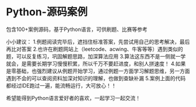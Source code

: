 # Python-源码案例
包含100+案例源码，基于Python语言，可供刷题、比赛等参考

小小建议：
1.例题阅读完毕后，遮挡住标准答案，先尝试用自己的思考解决，最后再比对答案
2.也许在刷题网站上（leetcode、acwing、牛客等等）遇到类似的题，可以反复练习，巩固解题思路，加深算法应用
3.算法这东西不是一侧就一学就会，是需要长期学习慢慢积累，所以千万不要赶进度，和别人拼速度！
4.如果是零基础，也强烈建议从例题开始学习，通过例题一方面学习解题思维，另一方面遇到不会的可以查阅资料加深对知识的理解，也做到查缺补漏
5.案例上面的代码都经过IDE跑过一遍，能流畅运行，大可放心！！

希望能得到Python语言爱好者的喜欢，一起学习一起交流！
